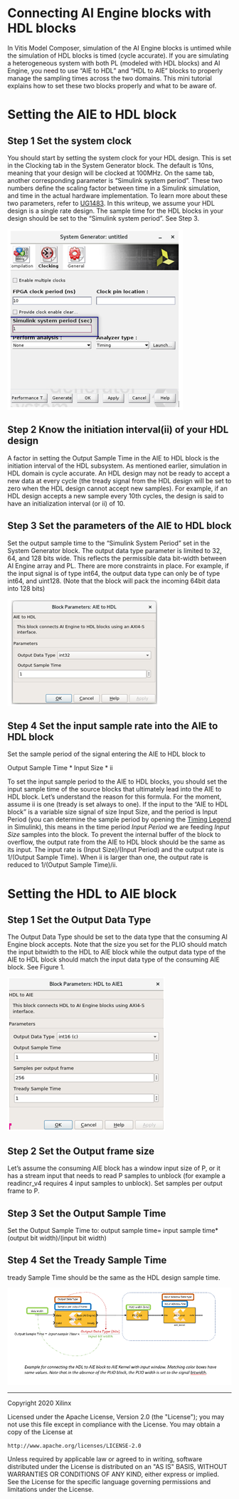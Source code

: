 # Connecting AI Engine blocks with HDL blocks
In Vitis Model Composer, simulation of the AI Engine blocks is untimed while the simulation of HDL blocks is timed (cycle accurate). 
If you are simulating a heterogeneous system with both PL (modeled with HDL blocks) and AI Engine, you need to use “AIE to HDL” and “HDL to AIE” blocks to properly 
manage the sampling times across the two domains. This mini tutorial explains how to set these two blocks properly and what to be aware of.

# Setting the AIE to HDL block 
## Step 1 Set the system clock
You should start by setting the system clock for your HDL design. This is set in the Clocking tab in the System Generator block. 
The default is 10ns, meaning that your design will be clocked at 100MHz. On the same tab, another corresponding parameter is “Simulink system period”. 
These two numbers define the scaling factor between time in a Simulink simulation, and time in the actual hardware implementation. 
To learn more about these two parameters, refer to [UG1483](https://www.xilinx.com/support/documentation/sw_manuals/xilinx2021_1/ug1483-model-composer-sys-gen-user-guide.pdf). 
In this writeup, we assume your HDL design is a single rate design. The sample time for the HDL blocks in your design should be set to the “Simulink system period”. See Step 3.

![System Generator](images/system_generator.png)

## Step 2 Know the initiation interval(ii) of your HDL design
A factor in setting the Output Sample Time in the AIE to HDL block is the initiation interval of the HDL subsystem. 
As mentioned earlier, simulation in HDL domain is cycle accurate. 
An HDL design may not be ready to accept a new data at every cycle (the tready signal from the HDL design will be set to zero when the HDL design cannot accept new samples). 
For example, if an HDL design accepts a new sample every 10th cycles, the design is said to have an initialization interval (or ii) of 10.

## Step 3 Set the parameters of the AIE to HDL block
Set the output sample time to the “Simulink System Period” set in the System Generator block. 
The output data type parameter is limited to 32, 64, and 128 bits wide. This reflects the permissible data bit-width between AI Engine array and PL. 
There are more constraints in place. For example, if the input signal is of type int64, the output data type can only be of type int64, and uint128. 
(Note that the block will pack the incoming 64bit data into 128 bits)

![AIE_to_HDL](images/AIE_to_HDL.png)

## Step 4 Set the input sample rate into the AIE to HDL block
Set the sample period of the signal entering the AIE to HDL block to

Output Sample Time * Input Size * ii

To set the input sample period to the AIE to HDL blocks, you should set the input sample time of the source blocks that ultimately lead into the AIE to HDL block.
Let’s understand the reason for this formula. 
For the moment, assume ii is one (tready is set always to one). 
If the input to the “AIE to HDL block” is a variable size signal of size Input Size, and the period is 
Input Period (you can determine the sample period by opening the [Timing Legend](https://www.mathworks.com/help/simulink/ug/how-to-view-sample-time-information.html) in Simulink),
this means in the time period *Input Period* we are feeding *Input Size* samples into the block. 
To prevent the internal buffer of the block to overflow, the output rate from the AIE to HDL block should be the same as its input. 
The input rate is (Input Size)/(Input Period) and the output rate is 1/(Output Sample Time). When ii is larger than one, the output rate is reduced to 1/(Output Sample Time)/ii. 

# Setting the HDL to AIE block 

## Step 1 Set the Output Data Type
The Output Data Type should be set to the data type that the consuming AI Engine block accepts. 
Note that the size you set for the PLIO should match the input bitwidth to the HDL to AIE 
block while the output data type of the AIE to HDL block should match the input data type of the consuming AIE block. See Figure 1.

![GDL_to_AIE](images/HDL_to_AIE.png)

## Step 2 Set the Output frame size
Let’s assume the consuming AIE block has a window input size of P, or it has a 
stream input that needs to read P samples to unblock (for example a readincr_v4 requires 4 input samples to unblock). Set samples per output frame to P.

## Step 3 Set the Output Sample Time
Set the Output Sample Time to:
output sample time= input sample time*(output bit width)/(input bit width)

## Step 4 Set the Tready Sample Time
tready Sample Time should be the same as the HDL design sample time.

![highlevel](images/high_level.png)


--------------
Copyright 2020 Xilinx

Licensed under the Apache License, Version 2.0 (the "License");
you may not use this file except in compliance with the License.
You may obtain a copy of the License at

    http://www.apache.org/licenses/LICENSE-2.0

Unless required by applicable law or agreed to in writing, software
distributed under the License is distributed on an "AS IS" BASIS,
WITHOUT WARRANTIES OR CONDITIONS OF ANY KIND, either express or implied.
See the License for the specific language governing permissions and
limitations under the License.
